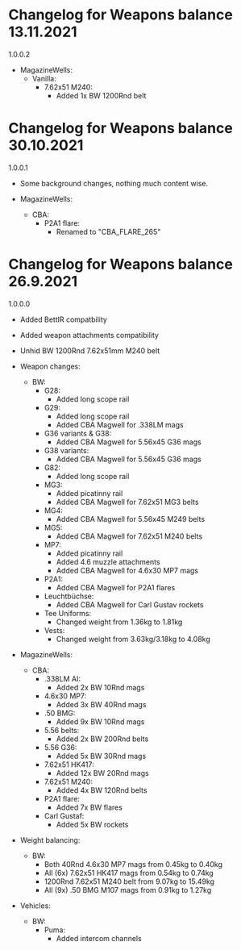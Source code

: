 # Changelog for Weapons balance 13.11.2021

1.0.0.2
- MagazineWells:
    - Vanilla:
        - 7.62x51 M240:
            - Added 1x BW 1200Rnd belt

# Changelog for Weapons balance 30.10.2021

1.0.0.1
- Some background changes, nothing much content wise.

- MagazineWells:
    - CBA:
        - P2A1 flare:
            - Renamed to "CBA_FLARE_265"

# Changelog for Weapons balance 26.9.2021

1.0.0.0
- Added BettIR compatbility
- Added weapon attachments compatibility
- Unhid BW 1200Rnd 7.62x51mm M240 belt

- Weapon changes:
    - BW:
        - G28:
            - Added long scope rail
        - G29:
            - Added long scope rail
            - Added CBA Magwell for .338LM mags
        - G36 variants & G38:
            - Added CBA Magwell for 5.56x45 G36 mags
        - G38 variants:
            - Added CBA Magwell for 5.56x45 G36 mags
        - G82:
            - Added long scope rail
        - MG3:
            - Added picatinny rail
            - Added CBA Magwell for 7.62x51 MG3 belts
        - MG4:
            - Added CBA Magwell for 5.56x45 M249 belts
        - MG5:
            - Added CBA Magwell for 7.62x51 M240 belts
        - MP7:
            - Added picatinny rail
            - Added 4.6 muzzle attachments
            - Added CBA Magwell for 4.6x30 MP7 mags
        - P2A1:
            - Added CBA Magwell for P2A1 flares
        - Leuchtbüchse:
            - Added CBA Magwell for Carl Gustav rockets
        - Tee Uniforms:
            - Changed weight from 1.36kg to 1.81kg
        - Vests:
            - Changed weight from 3.63kg/3.18kg to 4.08kg

- MagazineWells:
    - CBA:
        - .338LM AI:
            - Added 2x BW 10Rnd mags
        - 4.6x30 MP7:
            - Added 3x BW 40Rnd mags
        - .50 BMG:
            - Added 9x BW 10Rnd mags
        - 5.56 belts:
            - Added 2x BW 200Rnd belts
        - 5.56 G36:
            - Added 5x BW 30Rnd mags
        - 7.62x51 HK417:
            - Added 12x BW 20Rnd mags
        - 7.62x51 M240:
            - Added 4x BW 120Rnd belts
        - P2A1 flare:
            - Added 7x BW flares
        - Carl Gustaf:
            - Added 5x BW rockets

- Weight balancing:
    - BW:
        - Both 40Rnd 4.6x30 MP7 mags from 0.45kg to 0.40kg
        - All (6x) 7.62x51 HK417 mags from 0.54kg to 0.74kg
        - 1200Rnd 7.62x51 M240 belt from 9.07kg to 15.49kg
        - All (9x) .50 BMG M107 mags from 0.91kg to 1.27kg

- Vehicles:
    - BW:
        - Puma:
            - Added intercom channels
